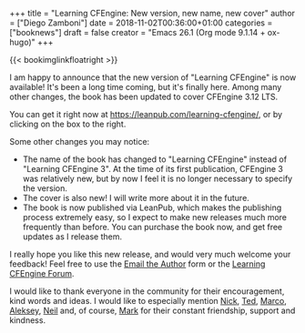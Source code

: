 +++
title = "Learning CFEngine: New version, new name, new cover"
author = ["Diego Zamboni"]
date = 2018-11-02T00:36:00+01:00
categories = ["booknews"]
draft = false
creator = "Emacs 26.1 (Org mode 9.1.14 + ox-hugo)"
+++

{{< bookimglinkfloatright >}}

I am happy to announce that the new version of "Learning CFEngine" is now available! It's been a long time coming, but it's finally here. Among many other changes, the book has been updated to cover CFEngine 3.12 LTS.

You can get it right now at <https://leanpub.com/learning-cfengine/>, or by clicking on the box to the right.

Some other changes you may notice:

-   The name of the book has changed to "Learning CFEngine" instead of "Learning CFEngine 3". At the time of its first publication, CFEngine 3 was relatively new, but by now I feel it is no longer necessary to specify the version.
-   The cover is also new! I will write more about it in the future.
-   The book is now published via LeanPub, which makes the publishing process extremely easy, so I expect to make new releases much more frequently than before. You can purchase the book now, and get free updates as I release them.

I really hope you like this new release, and would very much welcome your feedback! Feel free to use the [Email the Author](https://leanpub.com/learning-cfengine/email%5Fauthor/new) form or the [Learning CFEngine Forum](https://community.leanpub.com/c/learning-cfengi).

I would like to thank everyone in the community for their encouragement, kind words and ideas. I would like to especially mention [Nick](https://cmdln.org/), [Ted](https://github.com/tzz), [Marco](https://syslog.me/), [Aleksey](https://twitter.com/atsaloli), [Neil](https://watson-wilson.ca/) and, of course, [Mark](http://markburgess.org/) for their constant friendship, support and kindness.
